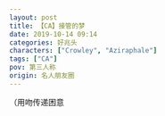 ```yaml
---
layout: post
title: 【CA】接管的梦
date: 2019-10-14 09:14
categories: 好兆头
characters: ["Crowley", "Aziraphale"]
tags: ["CA"]
pov: 第三人称
origin: 名人朋友圈
---
```


（用吻传递困意
